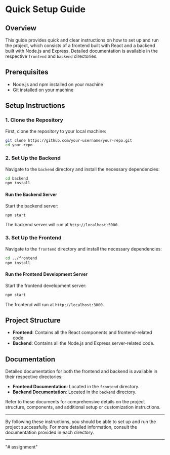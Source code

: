 # Quick Setup Guide

## Overview

This guide provides quick and clear instructions on how to set up and run the project, which consists of a frontend built with React and a backend built with Node.js and Express. Detailed documentation is available in the respective `frontend` and `backend` directories.

## Prerequisites

- Node.js and npm installed on your machine
- Git installed on your machine

## Setup Instructions

### 1. Clone the Repository

First, clone the repository to your local machine:

```sh
git clone https://github.com/your-username/your-repo.git
cd your-repo
```

### 2. Set Up the Backend

Navigate to the `backend` directory and install the necessary dependencies:

```sh
cd backend
npm install
```

#### Run the Backend Server

Start the backend server:

```sh
npm start
```

The backend server will run at `http://localhost:5000`.

### 3. Set Up the Frontend

Navigate to the `frontend` directory and install the necessary dependencies:

```sh
cd ../frontend
npm install
```

#### Run the Frontend Development Server

Start the frontend development server:

```sh
npm start
```

The frontend will run at `http://localhost:3000`.

## Project Structure

- **Frontend**: Contains all the React components and frontend-related code.
- **Backend**: Contains all the Node.js and Express server-related code.

## Documentation

Detailed documentation for both the frontend and backend is available in their respective directories:

- **Frontend Documentation**: Located in the `frontend` directory.
- **Backend Documentation**: Located in the `backend` directory.

Refer to these documents for comprehensive details on the project structure, components, and additional setup or customization instructions.

---

By following these instructions, you should be able to set up and run the project successfully. For more detailed information, consult the documentation provided in each directory.

---

"# assignment" 
